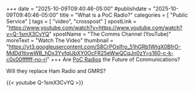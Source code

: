 +++
date = "2025-10-09T09:40:46-05:00"
#publishdate = "2025-10-09T09:40:46-05:00"
title = "What is a PoC Radio?"
categories = [ "Public Service" ]
tags = [ "video", "crosspost" ]
xpostLink = "https://www.youtube.com/watch?v=https://www.youtube.com/watch?v=Q-1smX3CvYQ"
xpostName = "The Comms Channel (YouTube)"
moreText = "Watch The Video"
thumbnail = "https://yt3.googleusercontent.com/S8CrPOslfro_51hGRb1WtgX0BfrO-MdDd1tivwWB_hDx3YyfqIJbXY0OcFR25eWwQCqJn0zY=s160-c-k-c0x00ffffff-no-rj"
+++
Are [PoC Radios] the Future of Communications?

Will they replace Ham Radio and GMRS?
<!--more-->

{{< youtube Q-1smX3CvYQ >}}

[poc radios]: https://en.wikipedia.org/wiki/PoC_radio
